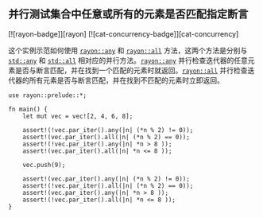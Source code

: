 ## 并行测试集合中任意或所有的元素是否匹配指定断言

<!--
> [concurrency/parallel/rayon-any-all.md](https://github.com/rust-lang-nursery/rust-cookbook/blob/master/src/concurrency/parallel/rayon-any-all.md)
> <br />
> commit b61c8e588ad8445de36cd5f28e99232b5f858a41 - 2020.06.01
-->

[![rayon-badge]][rayon] [![cat-concurrency-badge]][cat-concurrency]

这个实例示范如何使用 [`rayon::any`] 和 [`rayon::all`] 方法，这两个方法是分别与 [`std::any`] 和 [`std::all`] 相对应的并行方法。[`rayon::any`] 并行检查迭代器的任意元素是否与断言匹配，并在找到一个匹配的元素时就返回。[`rayon::all`] 并行检查迭代器的所有元素是否与断言匹配，并在找到不匹配的元素时立即返回。

```rust,edition2018
use rayon::prelude::*;

fn main() {
    let mut vec = vec![2, 4, 6, 8];

    assert!(!vec.par_iter().any(|n| (*n % 2) != 0));
    assert!(vec.par_iter().all(|n| (*n % 2) == 0));
    assert!(!vec.par_iter().any(|n| *n > 8 ));
    assert!(vec.par_iter().all(|n| *n <= 8 ));

    vec.push(9);

    assert!(vec.par_iter().any(|n| (*n % 2) != 0));
    assert!(!vec.par_iter().all(|n| (*n % 2) == 0));
    assert!(vec.par_iter().any(|n| *n > 8 ));
    assert!(!vec.par_iter().all(|n| *n <= 8 )); 
}
```

[`rayon::all`]: https://docs.rs/rayon/*/rayon/iter/trait.ParallelIterator.html#method.all
[`rayon::any`]: https://docs.rs/rayon/*/rayon/iter/trait.ParallelIterator.html#method.any
[`std::all`]: https://doc.rust-lang.org/std/iter/trait.Iterator.html#method.all
[`std::any`]: https://doc.rust-lang.org/std/iter/trait.Iterator.html#method.any
